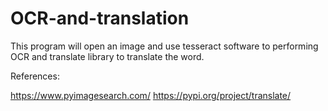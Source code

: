 # OCR-and-translation

This program will open an image and use tesseract software to performing OCR and translate library to translate the word.


References:

https://www.pyimagesearch.com/
https://pypi.org/project/translate/

